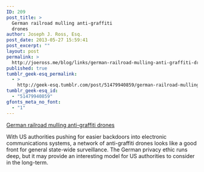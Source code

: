 ```yaml
---
ID: 209
post_title: >
  German railroad mulling anti-graffiti
  drones
author: Joseph J. Ross, Esq.
post_date: 2013-05-27 15:59:41
post_excerpt: ""
layout: post
permalink: >
  http://joeross.me/blog/links/german-railroad-mulling-anti-graffiti-drones/
published: true
tumblr_geek-esq_permalink:
  - >
    http://geek-esq.tumblr.com/post/51479940859/german-railroad-mulling-anti-graffiti-drones
tumblr_geek-esq_id:
  - "51479940859"
gfonts_meta_no_font:
  - "1"
---
```

<a href='http://bbc.co.uk/news/world-europe-22678580'>German railroad mulling anti-graffiti drones</a><div class="link_description"><p>With US authorities pushing for easier backdoors into electronic communications systems, a network of anti-graffiti drones looks like a good front for general state-wide surveillance. The German privacy ethic runs deep, but it may provide an interesting model for US authorities to consider in the long-term.</p></div>
